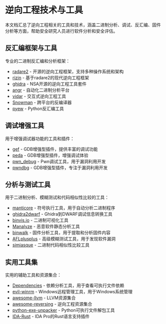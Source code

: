 # 逆向工程技术与工具

本文档汇总了逆向工程相关的工具和技术，涵盖二进制分析、调试、反汇编、固件分析等方面，帮助安全研究人员进行软件分析和安全评估。

## 反汇编框架与工具

专业的二进制反汇编和分析框架：

- [radare2](https://github.com/radareorg/radare2) - 开源的逆向工程框架，支持多种操作系统和架构
- [rizin](https://github.com/rizinorg/rizin) - 基于radare2的现代逆向工程框架
- [ghidra](https://github.com/NationalSecurityAgency/ghidra) - NSA开源的逆向工程工具套件
- [angr](https://github.com/angr/angr) - 自动化二进制分析平台
- [vidar](https://github.com/marin-m/vidar) - 交互式逆向工程工具
- [Snowman](https://github.com/techbliss/Snowman) - 跨平台的反编译器
- [pyew](https://github.com/wisk/pyew) - Python反汇编工具

## 调试增强工具

用于增强调试器功能的工具和插件：

- [gef](https://github.com/hugsy/gef) - GDB增强型插件，提供丰富的调试功能
- [peda](https://github.com/longld/peda) - GDB增强型插件，增强调试体验
- [pwn_debug](https://github.com/0vercl0k/pwn_debug) - Pwn调试工具，用于漏洞利用开发
- [pwndbg](https://github.com/pwndbg/pwndbg) - GDB增强型插件，专注于漏洞利用开发

## 分析与测试工具

用于二进制分析、模糊测试和代码相似性比较的工具：

- [manticore](https://github.com/trailofbits/manticore) - 符号执行工具，用于自动分析二进制程序
- [ghidra2dwarf](https://github.com/fkie-cad/ghidra2dwarf) - Ghidra到DWARF调试信息转换工具
- [binvis.io](https://github.com/zynamics/binvis.io) - 二进制可视化工具
- [Manalyze](https://github.com/JusticeRage/Manalyze) - 恶意软件静态分析工具
- [binwalk](https://github.com/ReFirmLabs/binwalk) - 固件分析工具，用于提取和分析固件内容
- [AFLplusplus](https://github.com/AFLplusplus/AFLplusplus) - 高级模糊测试工具，用于发现软件漏洞
- [simiasque](https://github.com/quarkslab/simiasque) - 二进制代码相似性比较工具

## 实用工具集

实用的辅助工具和资源集合：

- [Dependencies](https://github.com/lucasg/Dependencies) - 依赖分析工具，用于查看可执行文件依赖
- [evil-winrm](https://github.com/therealdreg/evil-winrm) - Windows远程管理工具，用于Windows系统管理
- [awesome-llvm](https://github.com/mborgerson/awesome-llvm) - LLVM资源集合
- [awesome-reversing](https://github.com/0xdea/awesome-reversing) - 逆向工程资源集合
- [python-exe-unpacker](https://github.com/countercept/python-exe-unpacker) - Python可执行文件解包工具
- [IDA-Rust](https://github.com/Hikari-no-Yume/IDA-Rust) - IDA Pro的Rust语言支持插件